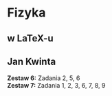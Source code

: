 Fizyka
======

w LaTeX-u
---------

Jan Kwinta
----------

**Zestaw 6:** Zadania 2, 5, 6  
**Zestaw 7:** Zadania 1, 2, 3, 6, 7, 8, 9  
